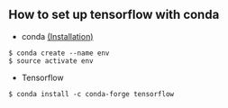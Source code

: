 ## How to set up tensorflow with conda

- conda [(Installation)](http://conda.pydata.org/docs/install/quick.html)

<pre><code>$ conda create --name env
$ source activate env
</code></pre>

- Tensorflow

`$ conda install -c conda-forge tensorflow`
